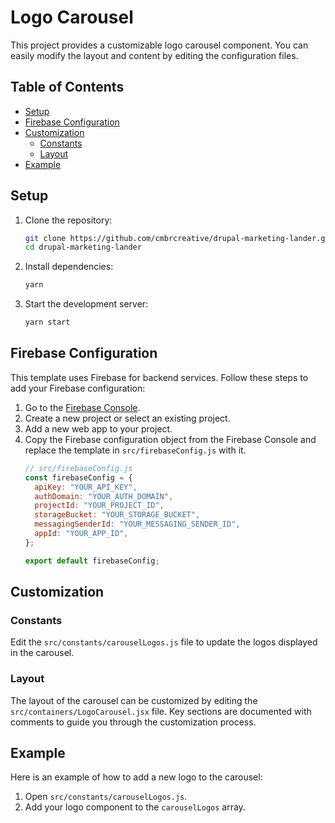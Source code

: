 # Logo Carousel

This project provides a customizable logo carousel component. You can easily modify the layout and content by editing the configuration files.

## Table of Contents

- [Setup](#setup)
- [Firebase Configuration](#firebase-configuration)
- [Customization](#customization)
  - [Constants](#constants)
  - [Layout](#layout)
- [Example](#example)

## Setup

1. Clone the repository:
   ```sh
   git clone https://github.com/cmbrcreative/drupal-marketing-lander.git
   cd drupal-marketing-lander
   ```

2. Install dependencies:
   ```sh
   yarn
   ```

3. Start the development server:
   ```sh
   yarn start
   ```

## Firebase Configuration

This template uses Firebase for backend services. Follow these steps to add your Firebase configuration:

1. Go to the [Firebase Console](https://console.firebase.google.com/).
2. Create a new project or select an existing project.
3. Add a new web app to your project.
4. Copy the Firebase configuration object from the Firebase Console and replace the template in `src/firebaseConfig.js` with it.
   ```javascript
   // src/firebaseConfig.js
   const firebaseConfig = {
     apiKey: "YOUR_API_KEY",
     authDomain: "YOUR_AUTH_DOMAIN",
     projectId: "YOUR_PROJECT_ID",
     storageBucket: "YOUR_STORAGE_BUCKET",
     messagingSenderId: "YOUR_MESSAGING_SENDER_ID",
     appId: "YOUR_APP_ID",
   };

   export default firebaseConfig;
   ```



## Customization

### Constants

Edit the `src/constants/carouselLogos.js` file to update the logos displayed in the carousel.

### Layout

The layout of the carousel can be customized by editing the `src/containers/LogoCarousel.jsx` file. Key sections are documented with comments to guide you through the customization process.

## Example

Here is an example of how to add a new logo to the carousel:

1. Open `src/constants/carouselLogos.js`.
2. Add your logo component to the `carouselLogos` array.

